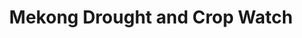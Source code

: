 ---
title: "Mekong Drought and Crop Watch"
excerpt: "This service provides near real-time rainfall and stream height data from publicly available satellite measurements by creation of a virtual network of rain gauges and stream gauges at points widely distributed over the entire Lower Mekong Region.
<br/><img style='width:600px;height:300px;' src='/images/vrsgs.jpg'>"
collection: applications
---